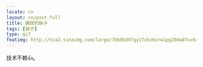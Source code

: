 ```yaml
---
locate: cn
layout: cn/post-full
title: 踢球的妹子
tags: [妹子]
type: gif
featimg: http://tva2.sinaimg.com/large/7bb8bd97gy1fxbz6srw1pg20dw07vx6r.gif
---
```


技术不赖👍。